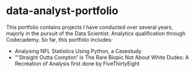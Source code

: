 # data-analyst-portfolio

This portfolio contains projects I have conducted over several years, majorly in the pursuit of the Data Scientist: Analytics qualification through Codecademy. So far, this portfolio includes:
  * Analysing NFL Statistics Using Python, a Casestudy
  * "'Straight Outta Compton' is The Rare Biopic Not About White Dudes: A Recreation of Analysis first done by FiveThirtyEight
